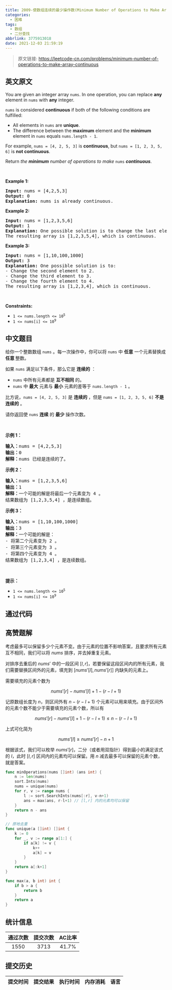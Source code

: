 ```yaml
---
title: 2009-使数组连续的最少操作数(Minimum Number of Operations to Make Array Continuous)
categories:
  - 困难
tags:
  - 数组
  - 二分查找
abbrlink: 3775913018
date: 2021-12-03 21:59:19
---
```


> 原文链接: https://leetcode-cn.com/problems/minimum-number-of-operations-to-make-array-continuous


## 英文原文
<div><p>You are given an integer array <code>nums</code>. In one operation, you can replace <strong>any</strong> element in <code>nums</code> with <strong>any</strong> integer.</p>

<p><code>nums</code> is considered <strong>continuous</strong> if both of the following conditions are fulfilled:</p>

<ul>
	<li>All elements in <code>nums</code> are <strong>unique</strong>.</li>
	<li>The difference between the <strong>maximum</strong> element and the <strong>minimum</strong> element in <code>nums</code> equals <code>nums.length - 1</code>.</li>
</ul>

<p>For example, <code>nums = [4, 2, 5, 3]</code> is <strong>continuous</strong>, but <code>nums = [1, 2, 3, 5, 6]</code> is <strong>not continuous</strong>.</p>

<p>Return <em>the <strong>minimum</strong> number of operations to make </em><code>nums</code><em> </em><strong><em>continuous</em></strong>.</p>

<p>&nbsp;</p>
<p><strong>Example 1:</strong></p>

<pre>
<strong>Input:</strong> nums = [4,2,5,3]
<strong>Output:</strong> 0
<strong>Explanation:</strong>&nbsp;nums is already continuous.
</pre>

<p><strong>Example 2:</strong></p>

<pre>
<strong>Input:</strong> nums = [1,2,3,5,6]
<strong>Output:</strong> 1
<strong>Explanation:</strong>&nbsp;One possible solution is to change the last element to 4.
The resulting array is [1,2,3,5,4], which is continuous.
</pre>

<p><strong>Example 3:</strong></p>

<pre>
<strong>Input:</strong> nums = [1,10,100,1000]
<strong>Output:</strong> 3
<strong>Explanation:</strong>&nbsp;One possible solution is to:
- Change the second element to 2.
- Change the third element to 3.
- Change the fourth element to 4.
The resulting array is [1,2,3,4], which is continuous.
</pre>

<p>&nbsp;</p>
<p><strong>Constraints:</strong></p>

<ul>
	<li><code>1 &lt;= nums.length &lt;= 10<sup>5</sup></code></li>
	<li><code>1 &lt;= nums[i] &lt;= 10<sup>9</sup></code></li>
</ul>
</div>

## 中文题目
<div><p>给你一个整数数组&nbsp;<code>nums</code>&nbsp;。每一次操作中，你可以将&nbsp;<code>nums</code>&nbsp;中&nbsp;<strong>任意</strong>&nbsp;一个元素替换成 <strong>任意&nbsp;</strong>整数。</p>

<p>如果&nbsp;<code>nums</code>&nbsp;满足以下条件，那么它是 <strong>连续的</strong>&nbsp;：</p>

<ul>
	<li><code>nums</code>&nbsp;中所有元素都是 <b>互不相同</b>&nbsp;的。</li>
	<li><code>nums</code>&nbsp;中 <strong>最大</strong>&nbsp;元素与&nbsp;<strong>最小</strong>&nbsp;元素的差等于&nbsp;<code>nums.length - 1</code>&nbsp;。</li>
</ul>

<p>比方说，<code>nums = [4, 2, 5, 3]</code>&nbsp;是 <strong>连续的</strong>&nbsp;，但是&nbsp;<code>nums = [1, 2, 3, 5, 6]</code> <strong>不是连续的</strong>&nbsp;。</p>

<p>请你返回使 <code>nums</code>&nbsp;<strong>连续</strong>&nbsp;的 <strong>最少</strong>&nbsp;操作次数。</p>

<p>&nbsp;</p>

<p><strong>示例 1：</strong></p>

<pre><b>输入：</b>nums = [4,2,5,3]
<b>输出：</b>0
<b>解释：</b>nums 已经是连续的了。
</pre>

<p><strong>示例 2：</strong></p>

<pre><b>输入：</b>nums = [1,2,3,5,6]
<b>输出：</b>1
<b>解释：</b>一个可能的解是将最后一个元素变为 4 。
结果数组为 [1,2,3,5,4] ，是连续数组。
</pre>

<p><strong>示例 3：</strong></p>

<pre><b>输入：</b>nums = [1,10,100,1000]
<b>输出：</b>3
<b>解释：</b>一个可能的解是：
- 将第二个元素变为 2 。
- 将第三个元素变为 3 。
- 将第四个元素变为 4 。
结果数组为 [1,2,3,4] ，是连续数组。
</pre>

<p>&nbsp;</p>

<p><strong>提示：</strong></p>

<ul>
	<li><code>1 &lt;= nums.length &lt;= 10<sup>5</sup></code></li>
	<li><code>1 &lt;= nums[i] &lt;= 10<sup>9</sup></code></li>
</ul>
</div>

## 通过代码
<RecoDemo>
</RecoDemo>


## 高赞题解
考虑最多可以保留多少个元素不变。由于元素的位置不影响答案，且要求所有元素互不相同，我们可以将 $\textit{nums}$ 排序，并去掉重复元素。

对排序去重后的 $\textit{nums}'$ 中的一段区间 $[l,r]$，若要保留这段区间内的所有元素，我们需要替换区间外的元素，填充到 $[\textit{nums}'[l],\textit{nums}'[r]]$ 内缺失的元素上。

需要填充的元素个数为

$$\textit{nums}'[r]-\textit{nums}'[l]+1-(r-l+1)$$

记原数组长度为 $n$，则区间外有 $n-(r-l+1)$ 个元素可以用来填充。由于区间外的元素个数不能少于需要填充的元素个数，所以有

$$
\textit{nums}'[r]-\textit{nums}'[l]+1-(r-l+1) \le n-(r-l+1)
$$

上式可化简为

$$
\textit{nums}'[l]\ge\textit{nums}'[r]-n+1
$$

根据该式，我们可以枚举 $\textit{nums}'[r]$，二分（或者用双指针）得到最小的满足该式的 $l$，此时 $[l,r]$ 区间内的元素均可以保留。用 $n$ 减去最多可以保留的元素个数，就是答案。

```go
func minOperations(nums []int) (ans int) {
	n := len(nums)
	sort.Ints(nums)
	nums = unique(nums)
	for r, v := range nums {
		l := sort.SearchInts(nums[:r], v-n+1)
		ans = max(ans, r-l+1) // [l,r] 内的元素均可以保留
	}
	return n - ans
}

// 原地去重
func unique(a []int) []int {
	k := 0
	for _, v := range a[1:] {
		if a[k] != v {
			k++
			a[k] = v
		}
	}
	return a[:k+1]
}

func max(a, b int) int {
	if b > a {
		return b
	}
	return a
}
```


## 统计信息
| 通过次数 | 提交次数 | AC比率 |
| :------: | :------: | :------: |
|    1550    |    3713    |   41.7%   |

## 提交历史
| 提交时间 | 提交结果 | 执行时间 |  内存消耗  | 语言 |
| :------: | :------: | :------: | :--------: | :--------: |
